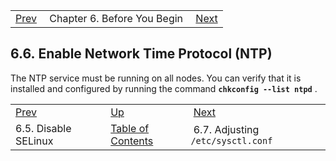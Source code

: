 |     |     |     |
| --- | --- | --- |
| [Prev](byb.disable_selinux)  | Chapter 6. Before You Begin |  [Next](byb.sysctl.conf) |

## 6.6. Enable Network Time Protocol (NTP)

The NTP service must be running on all nodes. You can verify that it is installed and configured by running the command **`chkconfig --list ntpd`**             .

|     |     |     |
| --- | --- | --- |
| [Prev](byb.disable_selinux)  | [Up](before_you_begin) |  [Next](byb.sysctl.conf) |
| 6.5. Disable SELinux  | [Table of Contents](index) |  6.7. Adjusting `/etc/sysctl.conf` |

